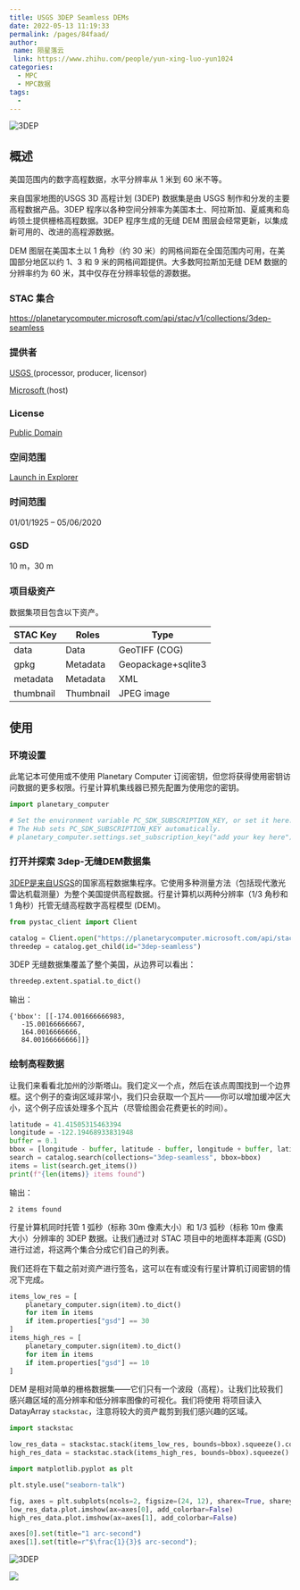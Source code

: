 ```yaml
---
title: USGS 3DEP Seamless DEMs
date: 2022-05-13 11:19:33
permalink: /pages/84faad/
author:
 name: 陨星落云
 link: https://www.zhihu.com/people/yun-xing-luo-yun1024
categories:
  - MPC
  - MPC数据
tags:
  - 
---
```

![3DEP](http://pics.landcover100.com/pics/20222213/627dce9000236.png)

## 概述

美国范围内的数字高程数据，水平分辨率从 1 米到 60 米不等。

来自国家地图的USGS 3D 高程计划 (3DEP) 数据集是由 USGS 制作和分发的主要高程数据产品。3DEP 程序以各种空间分辨率为美国本土、阿拉斯加、夏威夷和岛屿领土提供栅格高程数据。3DEP 程序生成的无缝 DEM 图层会经常更新，以集成新可用的、改进的高程源数据。

DEM 图层在美国本土以 1 角秒（约 30 米）的网格间距在全国范围内可用，在美国部分地区以约 1、3 和 9 米的网格间距提供。大多数阿拉斯加无缝 DEM 数据的分辨率约为 60 米，其中仅存在分辨率较低的源数据。

### STAC 集合

https://planetarycomputer.microsoft.com/api/stac/v1/collections/3dep-seamless

### 提供者

[USGS ](https://www.usgs.gov/core-science-systems/ngp/3dep)(processor, producer, licensor)

[Microsoft ](https://planetarycomputer.microsoft.com/)(host)

### License

[Public Domain](https://www.usgs.gov/faqs/what-are-terms-uselicensing-map-services-and-data-national-map?qt-news_science_products=0#qt-news_science_products)

### 空间范围

[Launch in Explorer](https://planetarycomputer.microsoft.com/explore?c=-120.8578%2C47.1113&d=3dep-seamless&z=8)

### 时间范围

01/01/1925 – 05/06/2020

### GSD

10 m，30 m

### 项目级资产

数据集项目包含以下资产。

| STAC Key  | Roles     | Type               |
| --------- | --------- | ------------------ |
| data      | Data      | GeoTIFF (COG)      |
| gpkg      | Metadata  | Geopackage+sqlite3 |
| metadata  | Metadata  | XML                |
| thumbnail | Thumbnail | JPEG image         |

## 使用

### 环境设置

此笔记本可使用或不使用 Planetary Computer 订阅密钥，但您将获得使用密钥访问数据的更多权限。行星计算机集线器已预先配置为使用您的密钥。


```python
import planetary_computer

# Set the environment variable PC_SDK_SUBSCRIPTION_KEY, or set it here.
# The Hub sets PC_SDK_SUBSCRIPTION_KEY automatically.
# planetary_computer.settings.set_subscription_key("add your key here")
```

### 打开并探索 3dep-无缝DEM数据集

[3DEP是来自](https://planetarycomputer.microsoft.com/dataset/3dep-seamless)[USGS](https://www.usgs.gov/core-science-systems/ngp/3dep)的国家高程数据集程序。它使用多种测量方法（包括现代激光雷达机载测量）为整个美国提供高程数据。行星计算机以两种分辨率（1/3 角秒和 1 角秒）托管无缝高程数字高程模型 (DEM)。


```python
from pystac_client import Client

catalog = Client.open("https://planetarycomputer.microsoft.com/api/stac/v1")
threedep = catalog.get_child(id="3dep-seamless")
```

3DEP 无缝数据集覆盖了整个美国，从边界可以看出：


```python
threedep.extent.spatial.to_dict()
```

输出：


    {'bbox': [[-174.001666666983,
       -15.00166666667,
       164.0016666666,
       84.00166666666]]}

### 绘制高程数据

让我们来看看北加州的沙斯塔山。我们定义一个点，然后在该点周围找到一个边界框。这个例子的查询区域非常小，我们只会获取一个瓦片——你可以增加缓冲区大小，这个例子应该处理多个瓦片（尽管绘图会花费更长的时间）。


```python
latitude = 41.41505315463394
longitude = -122.19468933831948
buffer = 0.1
bbox = [longitude - buffer, latitude - buffer, longitude + buffer, latitude + buffer]
search = catalog.search(collections="3dep-seamless", bbox=bbox)
items = list(search.get_items())
print(f"{len(items)} items found")
```

输出：

    2 items found

行星计算机同时托管 1 弧秒（标称 30m 像素大小）和 1/3 弧秒（标称 10m 像素大小）分辨率的 3DEP 数据。让我们通过对 STAC 项目中的地面样本距离 (GSD) 进行过滤，将这两个集合分成它们自己的列表。

我们还将在下载之前对资产进行签名，这可以在有或没有行星计算机订阅密钥的情况下完成。


```python
items_low_res = [
    planetary_computer.sign(item).to_dict()
    for item in items
    if item.properties["gsd"] == 30
]
items_high_res = [
    planetary_computer.sign(item).to_dict()
    for item in items
    if item.properties["gsd"] == 10
]
```

DEM 是相对简单的栅格数据集——它们只有一个波段（高程）。让我们比较我们感兴趣区域的高分辨率和低分辨率图像的可视化。我们将使用 将项目读入 DatayArray `stackstac`，注意将较大的资产裁剪到我们感兴趣的区域。


```python
import stackstac

low_res_data = stackstac.stack(items_low_res, bounds=bbox).squeeze().compute()
high_res_data = stackstac.stack(items_high_res, bounds=bbox).squeeze().compute()
```


```python
import matplotlib.pyplot as plt

plt.style.use("seaborn-talk")

fig, axes = plt.subplots(ncols=2, figsize=(24, 12), sharex=True, sharey=True)
low_res_data.plot.imshow(ax=axes[0], add_colorbar=False)
high_res_data.plot.imshow(ax=axes[1], add_colorbar=False)

axes[0].set(title="1 arc-second")
axes[1].set(title=r"$\frac{1}{3}$ arc-second");
```


![3DEP](http://pics.landcover100.com/pics/20222213/627dce8fc0085.png)
    
![](https://cdn.jsdelivr.net/gh/yunxingluoyun/blog-img/QQ%E6%88%AA%E5%9B%BE20211120002727.png)